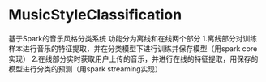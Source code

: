 # MusicStyleClassification
基于Spark的音乐风格分类系统
功能分为离线和在线两个部分
1.离线部分对训练样本进行音乐的特征提取，并在分类模型下进行训练并保存模型（用spark core实现）
2.在线部分实时获取用户上传的音乐，并进行在线的特征提取，用保存的模型进行分类的预测（用spark streaming实现）
